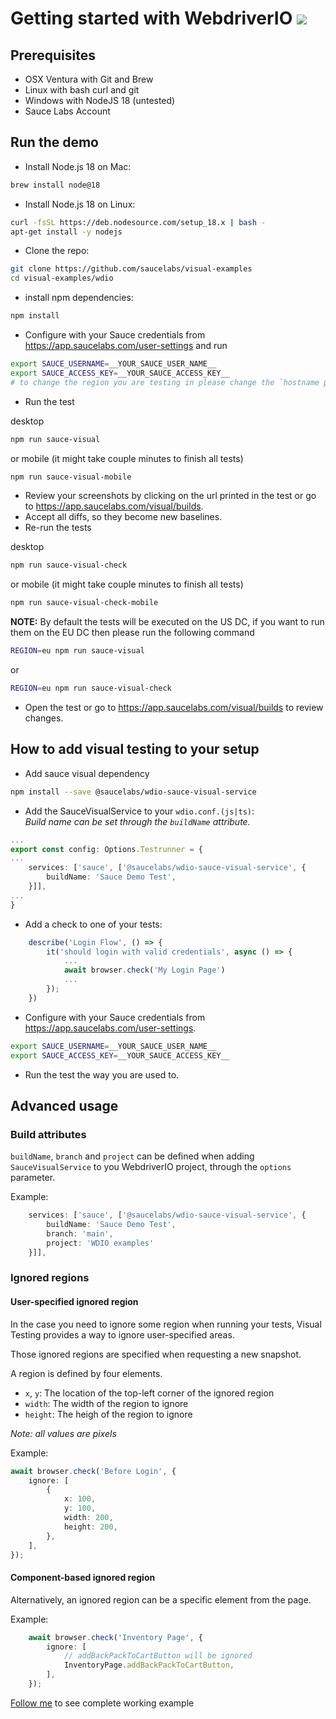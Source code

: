 # Getting started with WebdriverIO [![](https://badgen.net/badge/Run%20this%20/README/5B3ADF?icon=https://runme.dev/img/logo.svg)](https://runme.dev/api/runme?repository=git%40github.com%3Asaucelabs%2Fvisual-examples.git)

## Prerequisites

- OSX Ventura with Git and Brew
- Linux with bash curl and git
- Windows with NodeJS 18 (untested)
- Sauce Labs Account

## Run the demo

- Install Node.js 18 on Mac:

```sh { name=nodejs-mac }
brew install node@18
```

- Install Node.js 18 on Linux:

```sh { name=nodejs-linux }
curl -fsSL https://deb.nodesource.com/setup_18.x | bash -
apt-get install -y nodejs
```

- Clone the repo:

```sh { name=clone }
git clone https://github.com/saucelabs/visual-examples
cd visual-examples/wdio
```

- install npm dependencies:

```sh { name=npm-install }
npm install
```

- Configure with your Sauce credentials from https://app.saucelabs.com/user-settings and run

```sh { name=set-credentials }
export SAUCE_USERNAME=__YOUR_SAUCE_USER_NAME__
export SAUCE_ACCESS_KEY=__YOUR_SAUCE_ACCESS_KEY__
# to change the region you are testing in please change the `hostname property in the wdio.conf.ts file
```

- Run the test

desktop

```sh { name=npm-run }
npm run sauce-visual
```

or mobile (it might take couple minutes to finish all tests)

```sh
npm run sauce-visual-mobile
```

- Review your screenshots by clicking on the url printed in the test or go to https://app.saucelabs.com/visual/builds.
- Accept all diffs, so they become new baselines.
- Re-run the tests

desktop

```sh { name=npm-run-modified }
npm run sauce-visual-check
```

or mobile (it might take couple minutes to finish all tests)

```sh
npm run sauce-visual-check-mobile
```

**NOTE:**
By default the tests will be executed on the US DC, if you want to run them on the EU DC then please run the following command

```sh { name=npm-run-eu }
REGION=eu npm run sauce-visual
```

or

```sh { name=npm-run-modified-eu }
REGION=eu npm run sauce-visual-check
```

- Open the test or go to https://app.saucelabs.com/visual/builds to review changes.

## How to add visual testing to your setup

- Add sauce visual dependency

```sh
npm install --save @saucelabs/wdio-sauce-visual-service
```

- Add the SauceVisualService to your `wdio.conf.(js|ts)`:  
   *Build name can be set through the `buildName` attribute.*

```ts
...
export const config: Options.Testrunner = {
...
    services: ['sauce', ['@saucelabs/wdio-sauce-visual-service', {
        buildName: 'Sauce Demo Test',
    }]],
...
}
```

- Add a check to one of your tests:

```ts
    describe('Login Flow', () => {
        it('should login with valid credentials', async () => {
            ...
            await browser.check('My Login Page')
            ...
        });
    })
```

- Configure with your Sauce credentials from https://app.saucelabs.com/user-settings.

```sh
export SAUCE_USERNAME=__YOUR_SAUCE_USER_NAME__
export SAUCE_ACCESS_KEY=__YOUR_SAUCE_ACCESS_KEY__
```

- Run the test the way you are used to.

## Advanced usage

### Build attributes

`buildName`, `branch` and `project` can be defined when adding `SauceVisualService` to you WebdriverIO project, through the `options` parameter.

Example:

```ts
    services: ['sauce', ['@saucelabs/wdio-sauce-visual-service', {
        buildName: 'Sauce Demo Test',
        branch: 'main',
        project: 'WDIO examples'
    }]],
```

### Ignored regions

#### User-specified ignored region

In the case you need to ignore some region when running your tests, Visual Testing provides a way to ignore user-specified areas.

Those ignored regions are specified when requesting a new snapshot.

A region is defined by four elements.

- `x`, `y`: The location of the top-left corner of the ignored region
- `width`: The width of the region to ignore
- `height`: The heigh of the region to ignore

*Note: all values are pixels*

Example:

```ts
await browser.check('Before Login', {
    ignore: [
        {
            x: 100,
            y: 100,
            width: 200,
            height: 200,
        },
    ],
});
```

#### Component-based ignored region

Alternatively, an ignored region can be a specific element from the page.

Example:

```ts
    await browser.check('Inventory Page', {
        ignore: [
            // addBackPackToCartButton will be ignored
            InventoryPage.addBackPackToCartButton,
        ],
    });

```

[Follow me](/wdio/src/inventory-ignore-regions.spec.ts#L12-L18) to see complete working example